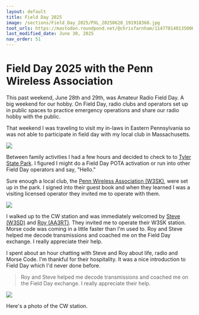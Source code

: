 ```yaml
---
layout: default
title: Field Day 2025
image: /sections/Field_Day_2025/PXL_20250628_191918368.jpg
toot_urls: https://mastodon.roundpond.net/@chrisfarnham/114778140135006365
last_modified_date: June 30, 2025
nav_order: 51
---
```


# Field Day 2025 with the Penn Wireless Association

This past weekend, June 28th and 29th, was Amateur Radio Field Day. A big weekend for
our hobby. On Field Day, radio clubs and operators set up in public spaces to
practice emergency operations and share our radio hobby with the public.

That weekend I was traveling to visit my in-laws in Eastern Pennsylvania so was not able to participate in
field day with my local club in Massachusetts.

![](PXL_20250628_191918368.jpg)

Between family activities I had a few hours and decided to check to to [Tyler State Park](https://pota.app/#/park/US-1430).
I figured I might do a Field Day POTA activation or run into other Field Day operators and say, "Hello."

Sure enough a local club, the [Penn Wireless Association (W3SK)](https://www.pennwireless.org/), were set up in the park.
I signed into their guest book and when they learned I was a visiting licensed operator they invited me to operate with
them.


![](PXL_20250628_191002537.jpg)

I walked up to the CW station and was immediately welcomed by [Steve (W3SD)](https://www.qrz.com/db/W3SD) and [Roy (AA3RT)](https://www.qrz.com/db/AA3RT).
They invited me to operate their W3SK station. Morse code was coming in a little faster than I'm used to. Roy and Steve helped me decode transmissions
and coached me on the Field Day exchange. I really appreciate their help.

I spent about an hour chatting with Steve and Roy about life, radio and Morse Code. I'm thankful for their hospitality. It was a nice introduction
to Field Day which I'd never done before.

> Roy and Steve helped me decode transmissions
> and coached me on the Field Day exchange. I really appreciate their help.

![](PXL_20250628_190511468.jpg)

Here's a photo of the CW station.
